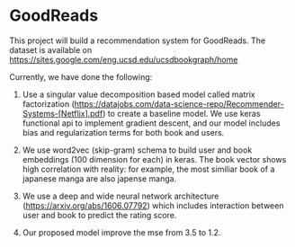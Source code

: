 # GoodReads
This project will build a recommendation system for GoodReads. The dataset is available on https://sites.google.com/eng.ucsd.edu/ucsdbookgraph/home

Currently, we have done the following:

1. Use a singular value decomposition based model called matrix factorization (https://datajobs.com/data-science-repo/Recommender-Systems-[Netflix].pdf) to create a baseline model. We use keras functional api to implement gradient descent, and our model includes bias and regularization terms for both book and users.

2. We use word2vec (skip-gram) schema to build user and book embeddings (100 dimension for each) in keras. The book vector shows high correlation with reality: for example, the most similiar book of a japanese manga are also japense manga.

3. We use a deep and wide neural network architecture (https://arxiv.org/abs/1606.07792) which includes interaction between user and book to predict the rating score.

4. Our proposed model improve the mse from 3.5 to 1.2.
